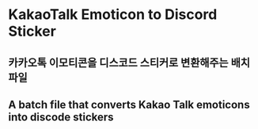 # KakaoTalk Emoticon to Discord Sticker

## 카카오톡 이모티콘을 디스코드 스티커로 변환해주는 배치파일

## A batch file that converts Kakao Talk emoticons into discode stickers
